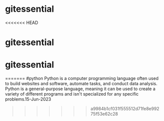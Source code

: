 
# gitessential
<<<<<<< HEAD
# gitessential
# gitessential
=======
#python
Python is a computer programming language often used to build websites and software, automate tasks, and conduct data analysis. Python is a general-purpose language, meaning it can be used to create a variety of different programs and isn't specialized for any specific problems.15-Jun-2023
>>>>>>> a9984b1cf031f555512d71fe8e99275f53e62c28
